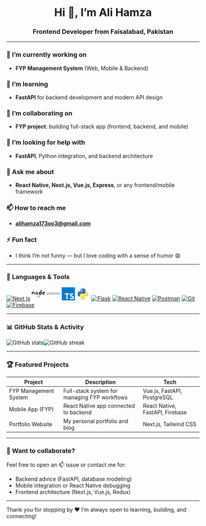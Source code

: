 <h1 align="center">Hi 👋, I’m Ali Hamza</h1>
<h3 align="center">Frontend Developer from Faisalabad, Pakistan</h3>

---

### 🔭 I’m currently working on
- **FYP Management System** (Web, Mobile & Backend)

### 🌱 I’m learning
- **FastAPI** for backend development and modern API design

### 👯 I’m collaborating on
- **FYP project**: building full-stack app (frontend, backend, and mobile)

### 🤝 I’m looking for help with
- **FastAPI**, Python integration, and backend architecture

### 💬 Ask me about
- **React Native, Next.js, Vue.js, Express**, or any frontend/mobile framework

### 📫 How to reach me
- **alihamza173oo3@gmail.com**

### ⚡ Fun fact
- I think I’m not funny — but I love coding with a sense of humor 😄

---

### 🧰 Languages & Tools

<p align="left">
  <a href="https://nextjs.org/" target="_blank"><img src="https://cdn.worldvectorlogo.com/logos/nextjs-2.svg" alt="Next.js" width="35"/></a>
  <a href="https://nodejs.org/" target="_blank"><img src="https://raw.githubusercontent.com/devicons/devicon/master/icons/nodejs/nodejs-original-wordmark.svg" alt="Node.js" width="35"/></a>
  <a href="https://expressjs.com/" target="_blank"><img src="https://raw.githubusercontent.com/devicons/devicon/master/icons/express/express-original-wordmark.svg" alt="Express" width="35"/></a>
  <a href="https://www.typescriptlang.org/" target="_blank"><img src="https://raw.githubusercontent.com/devicons/devicon/master/icons/typescript/typescript-original.svg" alt="TypeScript" width="35"/></a>
  <a href="https://www.python.org/" target="_blank"><img src="https://raw.githubusercontent.com/devicons/devicon/master/icons/python/python-original.svg" alt="Python" width="35"/></a>
  <a href="https://flask.palletsprojects.com/" target="_blank"><img src="https://www.vectorlogo.zone/logos/pocoo_flask/pocoo_flask-icon.svg" alt="Flask" width="35"/></a>
  <a href="https://reactnative.dev/" target="_blank"><img src="https://reactnative.dev/img/header_logo.svg" alt="React Native" width="35"/></a>
  <a href="https://www.postman.com/" target="_blank"><img src="https://www.vectorlogo.zone/logos/getpostman/getpostman-icon.svg" alt="Postman" width="35"/></a>
  <a href="https://git-scm.com/" target="_blank"><img src="https://www.vectorlogo.zone/logos/git-scm/git-scm-icon.svg" alt="Git" width="35"/></a>
  <a href="https://firebase.google.com/" target="_blank"><img src="https://www.vectorlogo.zone/logos/firebase/firebase-icon.svg" alt="Firebase" width="35"/></a>
</p>

---

### 📊 GitHub Stats & Activity  
<p>
  <img align="left" src="https://github-readme-stats.vercel.app/api?username=alihamza173&show_icons=true&locale=en" alt="GitHub stats">
  <img align="left" src="https://github-readme-streak-stats.herokuapp.com/?user=alihamza173&" alt="GitHub streak">
</p>
<br/>

---

### 🏆 Featured Projects  
| Project | Description | Tech |
|--------|-------------|------|
| FYP Management System | Full-stack system for managing FYP workflows | Vue.js, FastAPI, PostgreSQL |
| Mobile App (FYP) | React Native app connected to backend | React Native, FastAPI, Firebase |
| Portfolio Website | My personal portfolio and blog | Next.js, Tailwind CSS |

---

### 💬 Want to collaborate?  
Feel free to open an 📫 issue or contact me for:
- Backend advice (FastAPI, database modeling)
- Mobile integration or React Native debugging
- Frontend architecture (Next.js, Vue.js, Redux)

---

Thank you for stopping by ❤️ I’m always open to learning, building, and connecting!  
